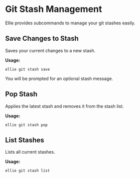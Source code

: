 # Git Stash Management

Ellie provides subcommands to manage your git stashes easily.

## Save Changes to Stash

Saves your current changes to a new stash.

**Usage:**

```
ellie git stash save
```

You will be prompted for an optional stash message.

## Pop Stash

Applies the latest stash and removes it from the stash list.

**Usage:**

```
ellie git stash pop
```

## List Stashes

Lists all current stashes.

**Usage:**

```
ellie git stash list
``` 